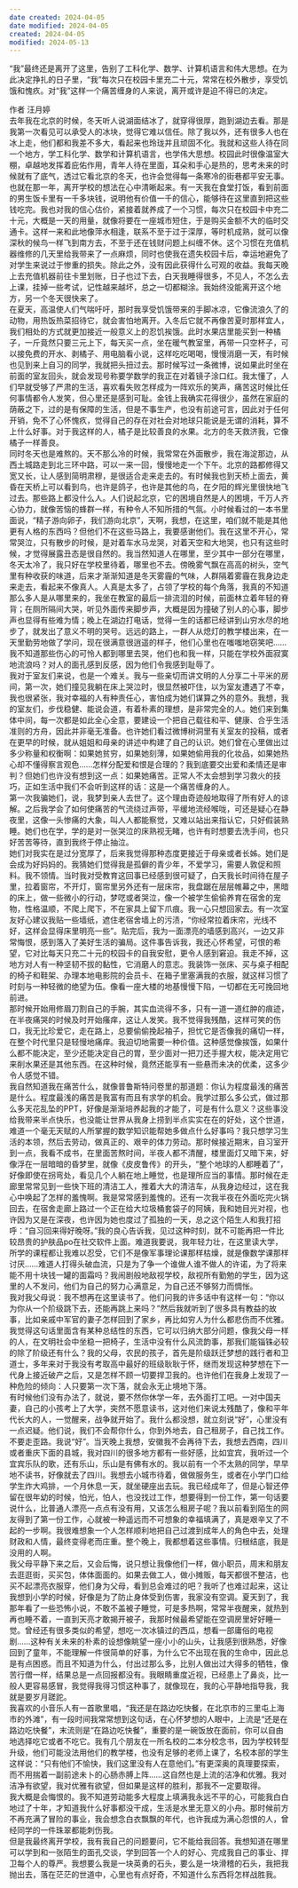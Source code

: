 ```yaml
---
date created: 2024-04-05
date modified: 2024-04-05
created: 2024-04-05
modified: 2024-05-13
---
```

“我”最终还是离开了这里，告别了工科化学、数学、计算机语言和伟大思想。在为此决定挣扎的日子里，“我”每次只在校园卡里充二十元，常常在校外散步，享受饥饿和愧疚。对“我”这样一个痛苦缠身的人来说，离开或许是迫不得已的决定。  
  
作者 汪月婷  
去年我在北京的时候，冬天听人说湖面结冰了，就穿得很厚，跑到湖边去看。那是我第一次看见可以承受人的冰块，觉得它难以信任。除了我以外，还有很多人也在冰上走，他们都和我差不多大，看起来也玲珑并且顽固不化。我就和这些人待在同一个地方，学工科化学、数学和计算机语言，也学伟大思想。校园此时很像温室大棚，卓越地发挥着庇佑作用，青年人待在里面，耳朵和手心是热的，思考未来的时候就有了底气，透过它看北京的冬天，也许会觉得每一条寒冷的街巷都平安无事。  
也就在那一年，离开学校的想法在心中清晰起来。有一天我在食堂打饭，看到前面的男生饭卡里有一千多块钱，说明他有价值一千的信心，能够待在这里直到把这些钱吃完。我也对我的信心估价，紧接着就养成了一个习惯，每次只在校园卡中充二十元，大概是一天的用量，就像将要在一座城市短住，于是购买金额不大的临时交通卡。这样一来和此地像萍水相逢，联系不至于过于深厚，等时机成熟，就可以像深秋的候鸟一样飞到南方去，不至于还在钱财问题上纠缠不休。这个习惯在充值机器维修的几天里给我带来了一点麻烦，同时也使我在遗失校园卡后，幸运地避免了对学生来说过于惨重的损失。除此之外，没有因此获得什么可观的收益。我每天晚上去充值机器前往卡里划账，日子也过下去，白天我睡得很多，不见人，不怎么去上课，挂掉一些考试，记性越来越坏，总之一切都糊涂。我始终没能离开这个地方，另一个冬天很快来了。  
在夏天，高温使人们气喘吁吁，那时我享受饥饿带来的手脚冰凉，它像流浪久了的动物，用热饭热菜招待它，就会害怕地离开。入冬后它就不再像苦夏时那样宜人，我们相处的方式就更加接近一般意义上的忍饥挨饿。此时水果店里能买到一种橘子，一斤竟然只要三元上下，每天买一点，坐在暖气教室里，再带一只空杯子，可以接免费的开水、剥橘子、用电脑看小说，这样吃吃喝喝，慢慢消磨一天，有时候也见到来上自习的同学，我就把头扭过去。那时候写过一条微博，说如果此时坐在前面的室友回头，就会发现号称要学数学的我正在对着镜子涂口红。我太懂了，人们早就受够了严肃的生活，喜欢看失败怎样成为一阵欢乐的笑声，痛苦这时候比任何事情都令人发笑，但心里还是感到可耻。金钱上我确实花得很少，虽然在家庭的荫蔽之下，过的是有保障的生活，但是不事生产，也没有前途可言，因此对于任何开销，免不了心怀愧疚，觉得自己的存在对社会对地球只能说是无谓的消耗，算不上什么好事。对于我这样的人，橘子是比较善良的水果。北方的冬天救济我，它像橘子一样善良。  
同时冬天也是难熬的。天不那么冷的时候，我常常在外面散步，我在海淀那边，从西土城路走到北三环中路，可以一来一回，慢慢地走一个下午。北京的路都修得又宽又长，让人感到简明肃穆，是很适合走来走去的。有时候我也到天桥上面去，黄昏在天桥上可以看到鸟，也许是鸽子，也许是其他的鸟，在夕阳的辉光里很快地飞过去。那些路上都没什么人。人们说起北京，它的困境自然是人的困境，千万人齐心协力，就像苦恼的蜂群一样，有种令人不知所措的气氛。小时候看过的一本书里面说，“精子游向卵子，我们游向北京”，天啊，我想，在这里，咱们就不能是其他更有人格的东西吗？但他们不在这些马路上，我要感谢他们。我在这里不开心，常常哭泣，只有散步的时候，是对着车水马龙哭，对着天空和大地哭，也只有这些时候，才觉得展露丑态是很自然的。我当然知道人在哪里，至少其中一部分在哪里，冬天太冷了，我只好在学校里待着，哪里也不去。傍晚雾气飘在高高的树头，空气里有种收获的味道，后来才渐渐知道是冬天雾霾的气味，人群隔着雾霾在我身边走来走去，看起来不像真人。人真是太多了，占领了学校的每个角落，我真的不知道那么多人是从哪里来的，我坐在教室的最后一排流泪的时候，前面林立着年轻的脊背；在厕所隔间大哭，听见外面传来脚步声，大概是因为撞破了别人的心事，脚步声也显得有些难为情；晚上在湖边打电话，觉得一生的话都已经讲到山穷水尽的地步了，就发出了意义不明的哭号。远远的路上，一群人从熄灯的教学楼出来，在一天里勤劳地做了学问，现在很满意很逍遥的样子，他们心里也在嗤嗤地窃笑吧……我不知道那些伤心的可怜人都到哪里去哭，他们也和我一样，只能在学校外面寂寞地流浪吗？对人的面孔感到反感，因为他们令我感到耻辱了。  
我对于室友们来说，也是一个难关。我与一些亲切而讲文明的人分享二十平米的房间，第一次，她们撞见我躺在床上哭泣时，很显然被吓住，以为室友遭遇了不幸，我也很紧张，我对幸福的人有种责任心，害怕成为她们谋算之外的意外。我想，我的室友们，步伐稳健、能说会道，有着朴素的理想，是非常完全的人。她们来到集体中间，每一次都是如此全心全意，要建设一个把自己载往和平、健康、合乎生活准则的方舟，因此并非毫无准备。也许她们看过微博树洞里有关室友的投稿，或者在更早的时候，就从姐姐和母亲的讲述中构建了自己的认识。她们曾在心里做出过多少称量和权衡啊：如果她贫穷，如果她刻薄，如果她偷用我的化妆品，如果她热心却不懂得察言观色……怎样分配爱和恨是合理的？我到底要交出爱和柔情还是审判？但她们也许没有想到这一点：如果她痛苦。正常人不太会想到学习救火的技巧，正如生活中我们不会听到这样的话：这是一个痛苦缠身的人。  
第一次我骗她们，说，我梦到亲人去世了。这个理由奇迹般地取得了所有好人的谅解。之后我学会了如何使痛苦的气流绕过声带，平缓地流经喉咙，可还是疑心在静夜里，这像一头惨痛的大象，叫人人都能察觉，又难以站出来指认它，只好假装熟睡。她们也在学，学的是对一张哭泣的床熟视无睹，也许有时想要去洗手间，也只好苦苦等待，直到我终于停止抽泣。  
她们对我实在是过分宽厚了，后来我觉得那种态度更接近于母亲或者长姊。她们是会成为好妈妈的。我猜她们觉得我是孤僻的青少年，不爱学习，需要人敦促和照料。我不领情。当时我对受教育这回事已经感到很可疑了，白天我长时间待在屋子里，拉着窗帘，不开灯，窗帘里另外还有一层床帘，我盘踞在层层帷幕之中，黑暗的床上，做一些微小的行动，梦呓或者哭泣，像一个被学生偷偷养育在宿舍的宠物，性格温顺，不爬上爬下，不在家具上留下爪痕。我一心只想回家去。有一次室友好心建议我贴一些墙纸，遮住老宿舍墙上的污渍，“你经常拉着床帘，光线不好，这样会显得床里明亮一些”。贴完后，我为一面漂亮的墙感到高兴，一边又非常悔恨，感到落入了美好生活的骗局。这件事告诉我，我还心怀希望，可恨的希望，它对比每天只充二十元的校园卡的自我安慰，更令人感到窘迫。我走不掉，这地方对人有一种坚韧不拔的黏性，它消磨人的意志。我装饰一张床、买与桌子相配的椅子和鞋架、办理本地电影院的会员卡、在箱子里塞满我的衣服，就这样习惯了时刻与一种轻微的绝望为伍。像看一座大楼的地基慢慢下陷，一切都在无可挽回地前进。  
那时候开始用修眉刀割自己的手腕，其实血流得不多，只有一道一道红肿的痕迹，在半夜痛哭的时候及时开始瘙痒，这让人发笑。我不觉得我残酷，这样可笑的伤口，我无比珍爱它，走在路上，总要偷偷挽起袖子，担忧它是否像我的痛切一样，在整个时代里只是轻慢地痛痒。我迫切地需要一种价值。这种感觉像挨饿，如果什么都不能决定，至少还能决定自己的胃，至少面对一把刀还手握大权，能决定用它来削水果还是其他东西。在这种时候，竟然还能享有一些悬而未决的优柔，这多少令人感觉不错。  
我自然知道我在痛苦什么，就像普鲁斯特问卷里的那道题：你认为程度最浅的痛苦是什么。程度最浅的痛苦是我富有而且有求学的机会。我学过那么多公式，做过那么多天花乱坠的PPT，好像是渐渐培养起我的才能了，可是有什么意义？这些事没给我带来半点快乐，也没能让世界从我身上捞到半点实实在在的好处，这个世道，难道一个毫无天赋的人所掌握的数学知识能帮她多做点什么好事吗？我只想学习生活的本领，然后去劳动，做真正的、艰辛的体力劳动。那时候接近期末，自习室开到一点，我看不成书，在里面苦熬时间，半夜人都不清醒，楼里面灯又暗下来，好像浮在一层暗暗的昏梦里，就像《皮皮鲁传》的开头，“整个地球的人都睡着了”，好像即使在拐弯处，看见几个人躺在地上睡觉，也是理所应当的事情。那时候在走廊里常常见到一些快下班的清洁工人，推着大大的清洁车，从我身边经过，这在我心中唤起了怎样的羞愧啊。我是常常感到羞愧的。还有一次我半夜在外面吃完火锅回去，在宿舍走廊上路过一个正在给大垃圾桶套袋子的阿姨，我和她目光对视，也许因为又是在深夜，也许因为她也度过了孤独的一天，总之这个陌生人和我打招呼：“自习回来得好晚呀。”我的良心告诉我，见过这种时刻，就不可能再把一件比较昂贵的护肤品po在社交软件上面。难道我要说，我年轻力壮，在这里读大学，所学的课程都让我难以忍受，它们不是像军事理论课那样枯燥，就是像数学课那样讨厌……难道人打得头破血流，只是为了争一个谁做人谁不做人的许诺，为了将来能不用十块钱一罐的面霜吗？我闹剧般地敌视学校，敌视所有勤勉的学生，因为这里的人不发问，他们为自己的努力心满意足，为自己还不够努力而惆怅。  
我对我父母说：我不想再在这里读书了。他们问我的许多话中有这样一句：“你以为你从一个阶级跳下去，还能再跳上来吗？”然后我就听到了很多具有教益的故事，比如亲戚中军官的妻子怎样回到了家乡，再比如穷人为什么都悲伤而不优雅。我觉得这句话里面含有某种总结性的东西，它可以归纳大部分问题，像我父母一样的人，在文明社会中坐稳一把椅子，生活中没有什么风流韵事，那我们能锱铢必较的除了阶级还有什么？我的父母，农民的孩子，首先是阶级跃迁梦想的践行者和卫道士，多年来对于我没有考取高中最好的班级耿耿于怀，继而发现这种梦想在下一代身上接近破产之后，又是怎样不顾一切要捍卫我的。也许他们在我身上发现了一种危险的倾向：人只要第一次下落，就会永无止境地下落。  
有时候他们没有办法了，就说，要不然你休学一年，去外面打工吧。一对中国夫妻，自己的小孩考上了大学，突然不愿意读书，这对他们来说太残酷了，像和平年代长大的人，一觉醒来，战争就开始了。我什么都没想，就立刻说“好”，心里没有一点迟疑。他们说，我们不会帮你什么，你到外地去，自己租房子，自己找工作。不要走歪路。我说“好”。当天晚上我想，安徽我不会再待下去，我想去西南，四川或者重庆下面的县城，我对四川的很多地方都有一些好感，比如宜宾，我听过一个宜宾乐队的歌，还有乐山，乐山是有佛有水的。我以前有一个不太熟的同学，早早地不读书，好像就去了四川。我想去小城市待着，做做服务生，或者在小学门口给学生炸大鸡排，一个月休息一天，就坐硬座出去玩。我已经成年了，但是心智还停留在很年幼的时候，怕光，怕人，也没找过工作，想要得到一份工作，第一句话要说什么，比普通人漂亮一点点有没有用，又该怎么租房子呢？我以前看到陌生的网友得到了第一份工作，心就被一种遥远而不可想象的幸福填满了，真是艰辛又了不起的一步啊。我很难想象一个人怎样顺利地把自己过渡到成年人的角色中去，处理财政和人情，最终变得老而庄重。整个晚上，我都想着这些事情。归根结底，我是没用的人啊。  
我父母平静下来之后，又会后悔，说只想让我像他们一样，做小职员，周末和朋友去逛逛街，买买包，体体面面的。如果去做工人，做小摊贩，每天都很不整洁，也买不起漂亮衣服穿，他们身为父母，看到总会难过的吧？我听了也难过起来，这让我想到小学的时候，好像是为了防止身体受到伤害，我家没有空调。夏天到了，我那年看了一些恐怖小说，不敢不盖被子睡觉，可是多热啊，常常半夜醒来，就热到再也睡不着，一直到天亮才敢揭开被子，我那时候最希望能在空调房里好好睡一觉。曾经还有很多类似的希望，想吃一次冰镇过的西瓜，想看一部庸俗的电视剧……这种有关未来的朴素的设想像眺望一座小小的山头，让我感到很熟悉，好像回到了童年，不能理解一件很简单的好事，为什么它不出现在我的生命中，因此总是有点困惑。而且不知道为什么，付出过那么多，比别人做出过大得多的牺牲，像苦行僧一样，结果总是一点回报都没有。我眼睛重度近视，已经患上了鼻炎，比一般人更容易感冒，我觉得我得习惯这种事了，就像现在，我的心平静地指导我，我就是要岁月蹉跎。  
我喜欢的小音乐人有一首歌里唱，“我还是在路边吃快餐，在北京市的三里屯上海市的外滩”，有一段时间我常常想到这句话，在心怀梦想的人眼中，上流是“还是在路边吃快餐”，末流则是“在路边吃快餐”，重要的是一碗饭放在面前，你可以自由地选择吃它或者不吃它。我有几个朋友在一所名校的二本分校念书，因为学校转型升级，他们可能没法用他们的教学楼，也没有足够的老师上课了，名校本部的学生这样说：“只有他们不愉快，我们这里没有人在意他们。”有更深奥的真理要探索，而不用揣着一副前途未卜的心肠赤膊上阵……这自然也是上流的洁净和优雅。我对洁净有欲望，我对优雅有欲望，但如果是这样的胜利，那我不一定要取得。  
我大概是会悔恨的。我不知道劳动能多大程度上填满我永远不平的心，可能我白白地过了十年，才知道我什么好事都没干成，生活是水里无意义的小舟。那时候前方不再充满了冒险的事业，我会想念白衣飘飘的年代，也许我成为满心怨恨的人，曾经同学的一件珠翠都能刺伤我。  
但是我最终离开学校，我有我自己的问题要问，它不能给我回答。我想知道在哪里可以学到和一张陌生的面孔交谈，学到回答一个人的好心、完成我自己的事业、捍卫每个人的尊严。我想要么我是一块英勇的石头，要么是一块滑稽的石头，我把我抛出去，落在茫茫的世道中，心里也有点好奇，不知道什么东西将怎样战胜我。